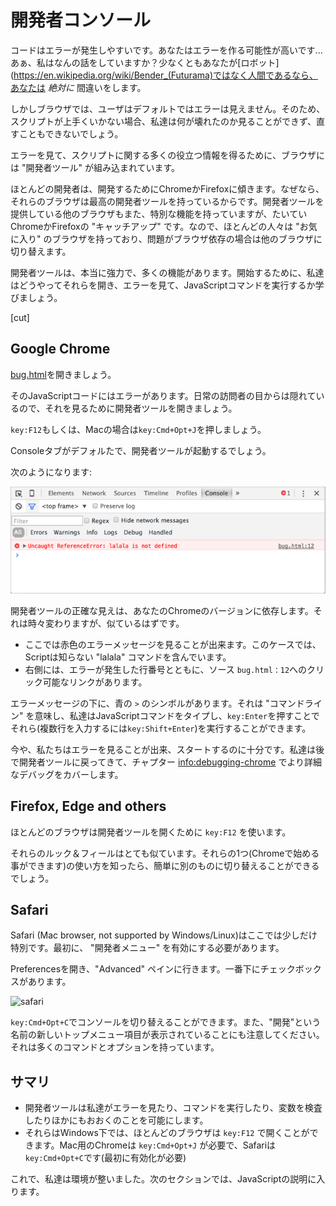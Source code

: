 # 開発者コンソール

コードはエラーが発生しやすいです。あなたはエラーを作る可能性が高いです...
あぁ、私はなんの話をしていますか？少なくともあなたが[ロボット](https://en.wikipedia.org/wiki/Bender_(Futurama)ではなく人間であるなら、あなたは *絶対に* 間違いをします。

しかしブラウザでは、ユーザはデフォルトではエラーは見えません。そのため、スクリプトが上手くいかない場合、私達は何が壊れたのか見ることができず、直すこともできないでしょう。

エラーを見て、スクリプトに関する多くの役立つ情報を得るために、ブラウザには "開発者ツール" が組み込まれています。

ほとんどの開発者は、開発するためにChromeかFirefoxに傾きます。なぜなら、それらのブラウザは最高の開発者ツールを持っているからです。開発者ツールを提供している他のブラウザもまた、特別な機能を持っていますが、たいていChromeかFirefoxの "キャッチアップ" です。なので、ほとんどの人々は "お気に入り" のブラウザを持っており、問題がブラウザ依存の場合は他のブラウザに切り替えます。

開発者ツールは、本当に強力で、多くの機能があります。開始するために、私達はどうやってそれらを開き、エラーを見て、JavaScriptコマンドを実行するか学びましょう。

[cut]

## Google Chrome

[bug.html](bug.html)を開きましょう。

そのJavaScriptコードにはエラーがあります。日常の訪問者の目からは隠れているので、それを見るために開発者ツールを開きましょう。

`key:F12`もしくは、Macの場合は`key:Cmd+Opt+J`を押しましょう。

Consoleタブがデフォルたで、開発者ツールが起動するでしょう。

次のようになります:

![chrome](chrome.png)

開発者ツールの正確な見えは、あなたのChromeのバージョンに依存します。それは時々変わりますが、似ているはずです。

- ここでは赤色のエラーメッセージを見ることが出来ます。このケースでは、Scriptは知らない "lalala" コマンドを含んでいます。
- 右側には、エラーが発生した行番号とともに、ソース `bug.html：12`へのクリック可能なリンクがあります。

エラーメッセージの下に、青の `>` のシンボルがあります。それは "コマンドライン" を意味し、私達はJavaScriptコマンドをタイプし、`key:Enter`を押すことでそれら(複数行を入力するには`key:Shift+Enter`)を実行することができます。

今や、私たちはエラーを見ることが出来、スタートするのに十分です。私達は後で開発者ツールに戻ってきて、チャプター <info:debugging-chrome> でより詳細なデバッグをカバーします。


## Firefox, Edge and others

ほとんどのブラウザは開発者ツールを開くために `key:F12` を使います。

それらのルック＆フィールはとても似ています。それらの1つ(Chromeで始める事ができます)の使い方を知ったら、簡単に別のものに切り替えることができるでしょう。

## Safari

Safari (Mac browser, not supported by Windows/Linux)はここでは少しだけ特別です。最初に、 "開発者メニュー" を有効にする必要があります。

Preferencesを開き、"Advanced" ペインに行きます。一番下にチェックボックスがあります。

![safari](safari.png)

`key:Cmd+Opt+C`でコンソールを切り替えることができます。また、"開発"という名前の新しいトップメニュー項目が表示されていることにも注意してください。 それは多くのコマンドとオプションを持っています。

## サマリ

- 開発者ツールは私達がエラーを見たり、コマンドを実行したり、変数を検査したりほかにもおおくのことを可能にします。
- それらはWindows下では、ほとんどのブラウザは `key:F12` で開くことができます。Mac用のChromeは `key:Cmd+Opt+J` が必要で、Safariは`key:Cmd+Opt+C`です(最初に有効化が必要)

これで、私達は環境が整いました。次のセクションでは、JavaScriptの説明に入ります。
